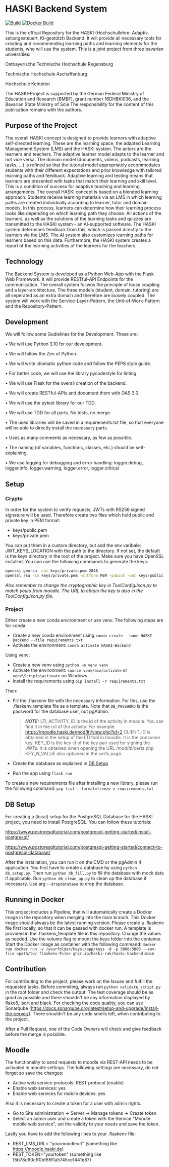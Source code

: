 # HASKI Backend System

[![Build](https://github.com/HASKI-RAK/HASKI-Backend/actions/workflows/build.yaml/badge.svg)](https://github.com/HASKI-RAK/HASKI-Backend/actions/workflows/build.yaml)
[![Docker Build](https://github.com/HASKI-RAK/HASKI-Backend/actions/workflows/bulid_docker.yaml/badge.svg)](https://github.com/HASKI-RAK/HASKI-Backend/actions/workflows/bulid_docker.yaml)

This is the offical Repository for the HASKI (Hochschullehre: Adaptiv, selbstgesteuert, KI-gestützt) Backend.
It will provide all necessary tools for creating and recommending learning paths and learning elements for the students, who will use the system.
This is a joint project from three bavarian universities:

Ostbayerische Technische Hochschule Regensburg

Technische Hochschule Aschaffenburg

Hochschule Kempten

The HASKI-Project is supported by the German Federal Ministry of Education and Research (BMBF), grant number 16DHBKI036, and the Bavarian State Ministry of Scie
The responsibility for the content of this publication remains with the authors.

## Purpose of the Project

The overall HASKI concept is designed to provide learners with adaptive self-directed learning.
These are the learning space, the adapted Learning Management System (LMS) and the HASKI system.
The actors are the learners and teachers.
The adaptive learner model adapts to the learner and not vice versa.
The domain model (documents, videos, podcasts, learning tasks, ...) is refined so that the tutorial model appropriately accommodates students with their different expectations and prior knowledge with tailored learning paths and feedback.
Adaptive learning and testing means that learners are presented with tasks that match their learning and skill level.
This is a condition of success for adaptive teaching and learning arrangements.
The overall HASKI concept is based on a blended learning approach.
Students receive learning materials via an LMS in which learning paths are created individually according to learner, tutor and domain models.
In this process, learners can determine how their learning process looks like depending on which learning path they choose.
All actions of the learners, as well as the solutions of the learning tasks and quizzes are transmitted to the HASKI system - an AI-supported software.
The HASKI system determines feedback from this, which is passed directly to the learners via the LMS.
The AI system also customizes learning paths for learners based on this data.
Furthermore, the HASKI system creates a report of the learning activities of the learners for the teachers.

## Technology

The Backend System is developed as a Python Web-App with the Flask Web Framework.
It will provide RESTful-API Endpoints for the communication.
The overall system follwos the principle of loose coupling and a layer-architecture.
The three models (student, domain, tutoring) are all seperated as an extra domain and therefore are loosely coupled.
The system will work with the Service-Layer-Pattern, the Unit-of-Work-Pattern and the Repository-Pattern.

## Development

We will follow some Gudielines for the Development.
These are:

• We will use Python 3.10 for our development.

• We will follow the Zen of Python.

• We will write idiomatic python code and follow the PEP8 style guide.

• For better code, we will use the library pycodestyle for linting.

• We will use Flask for the overall creation of the backend.

• We will create RESTful-APIs and document them with OAS 3.0.

• We will use the pytest library for our TDD.

• We will use TDD for all parts. No tests, no merge.

• The used libraries will be saved in a requirements.txt file, so that everyone will be able to directly install the necessary parts.

• Uses as many comments as necessary, as few as possible.

• The naming (of variables, functions, classes, etc.) should be self-explaining.

• We use logging for debugging and error handling: logger.debug, logger.info, logger.warning, logger.error, logger.critical

## Setup

### Crypto

In order for the system to verify requests, JWTs with RS256 signed signature will be used. Therefore create two files which hold public and private key in PEM format:

- keys/public.pem
- keys/private.pem

You can put them in a custom directory, but add the env varibale: JWT_KEYS_LOCATION with the path to the directory. If not set, the default is the keys directory in the root of the project.
Make sure you have OpenSSL installed. You can use the following commands to generate the keys:

```bash
openssl genrsa -out keys/private.pem 2048
openssl rsa -in keys/private.pem -outform PEM -pubout -out keys/public.pem
```

_Also remember to change the cryptographic key in ToolConfigJson.py to match yours from moodle. The URL to obtain the key is also in the ToolConfigJson.py file._

### Project

Either create a new conda environment or use venv. The following steps are for conda:

- Create a new conda environment using `conda create --name HASKI-Backend --file requirements.txt`
- Activate the environment: `conda activate HASKI-Backend`

Using venv:

- Create a new venv using `python -m venv venv`
- Activate the environment: `source venv/bin/activate` or `venv\Scripts\activate` on Windows
- Install the requirements using `pip install -r requirements.txt`

Then:

- Fill the .flaskenv file with the necessary information. For this, use the .flaskenv_template file as a template.
  Note that `DB_PASSWORD` is the password for the database user, not pgAdmin.

  > **_NOTE:_**
  > LTI_ACTIVITY_ID is the id of the activity in moodle. You can find it in the url of the activity. For example: https://moodle.haski.de/mod/lti/view.php?id=2
  > CLIENT_ID is obtained in the setup of the LTI tool in moodle. It is the consumer key.
  > KEY_ID is the key id of the key pair used for signing the JWTs. It is obtained when opening the URL /mod/lti/certs.php
  > KEY_N_VALUE also optained in the certs page.

- Create the database as explained in [DB Setup](#db-setup)
- Run the app using `flask run`

To create a new requirements file after installing a new library, please run the following command: `pip list --format=freeze > requirements.txt`

## DB Setup

For creating a (local) setup for the PostgreSQL Database for the HASKI project, you need to install PostgreSQL.
You can follow these tutorials:

https://www.postgresqltutorial.com/postgresql-getting-started/install-postgresql/

https://www.postgresqltutorial.com/postgresql-getting-started/connect-to-postgresql-database/

After the installation, you can run it on the CMD or the pgAdmin 4 application.
You first have to create a database by using `python db_setup.py`.
Then run `python db_fill.py` to fill the database with mock data if applicable.
Run `python db_clean_up.py` to clean up the database if necessary. Use arg `--dropdatabase` to drop the database.

## Running in Docker

This project includes a Pipeline, that will automatically create a Docker image in the repository when merging into the main branch.
This Docker image should always be the latest running version.
Please create a .flaskenv file first locally, so that it can be passed with docker run.
A template is provided in the .flaskenv_template file in this repository. Change the values as needed. Use the volume flag to mount the keys folder into the container.
Start the Docker image as container with the following command:
`docker run docker run -v /yourfolder/keys:/app/keys -d -p 5000:5000 --env-file <path/to/.flaskenv-File> ghcr.io/haski-rak/haski-backend:main`

## Contribution

For contributing to the project, please work on the Issues and fulfill the requested tasks.
Before commiting, always run `python validate_script.py` in the root folder and check the output.
The test coverage should be as good as possible and there shouldn't be any information displayed by flake8, isort and black.
For checking the code quality, you can use Sonarqube (https://docs.sonarqube.org/latest/setup-and-upgrade/install-the-server/).
There shouldn't be any code smells left, when contributing to the project.

After a Pull Request, one of the Code Owners will check and give feedback before the merge is possible.

## Moodle

The functionality to send requests to moodle via REST-API needs to be activated in moodle settings. 
The following settings are necessary, do not forget so save the changes:
- Active web service protocols: REST protocol (enable)
- Enable web services: yes
- Enable web services for mobile devices: yes

Also it is necessary to create a token for a user with admin rights. 
- Go to Site administration -> Server -> Manage tokens -> Create token
- Select an admin user and create a token with the Service "Moodle mobile web service", set the validity to your needs and save the token.

Lastly you have to add the following lines to your .flaskenv file:
- REST_LMS_URL= "yourmoodleurl" (something like https://moodle.haski.de)
- REST_TOKEN="yourtoken" (something like f5b78d90cff0bf8f61a5745ce1441e87)

